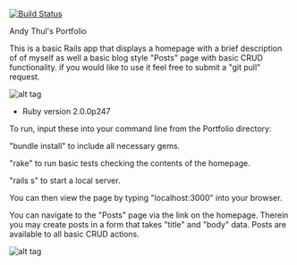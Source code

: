 [![Build Status](https://travis-ci.org/adthul/portfolio.png?branch=master)](https://travis-ci.org/adthul/portfolio)

Andy Thul's Portfolio

This is a basic Rails app that displays a homepage with a brief description of
of myself as well a basic blog style "Posts" page with basic CRUD functionality. if you would like to use it feel free to submit a "git pull" request.

![alt tag](https://raw2.github.com/adthul/portfolio/master/public/images/Screenshots/screenshot_homepage.png)

* Ruby version 2.0.0p247

To run, input these into your command line from the Portfolio directory:

"bundle install" to include all necessary gems.

"rake" to run basic tests checking the contents of the homepage.

"rails s" to start a local server.

You can then view the page by typing "localhost:3000" into your browser.

You can navigate to the "Posts" page via the link on the homepage. Therein you may create posts in a form that takes "title" and "body" data. Posts are available to all basic CRUD actions.

![alt tag](https://raw2.github.com/adthul/portfolio/master/public/images/Screenshots/screenshot_post_index.png)
